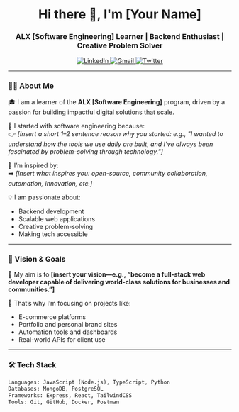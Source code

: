 <h1 align="center">Hi there 👋, I'm [Your Name]</h1>
<h3 align="center">ALX [Software Engineering] Learner | Backend Enthusiast | Creative Problem Solver</h3>

<p align="center">
  <a href="https://www.linkedin.com/in/[your-linkedin]" target="_blank">
    <img src="https://img.shields.io/badge/LinkedIn-blue?style=flat&logo=linkedin" alt="LinkedIn"/>
  </a>
  <a href="mailto:[your-email]" target="_blank">
    <img src="https://img.shields.io/badge/Gmail-red?style=flat&logo=gmail&logoColor=white" alt="Gmail"/>
  </a>
  <a href="https://twitter.com/[your-twitter]" target="_blank">
    <img src="https://img.shields.io/badge/Twitter-blue?style=flat&logo=twitter&logoColor=white" alt="Twitter"/>
  </a>
</p>

---

### 👨‍💻 About Me

🎓 I am a learner of the **ALX [Software Engineering]** program, driven by a passion for building impactful digital solutions that scale.

💬 I started with software engineering because:  
👉 *[Insert a short 1–2 sentence reason why you started: e.g., "I wanted to understand how the tools we use daily are built, and I’ve always been fascinated by problem-solving through technology."]*

🚀 I’m inspired by:  
➡️ *[Insert what inspires you: open-source, community collaboration, automation, innovation, etc.]*

💡 I am passionate about:  
- Backend development  
- Scalable web applications  
- Creative problem-solving  
- Making tech accessible

---

### 🎯 Vision & Goals

🌟 My aim is to **[insert your vision—e.g., “become a full-stack web developer capable of delivering world-class solutions for businesses and communities.”]**

🔧 That’s why I’m focusing on projects like:  
- E-commerce platforms  
- Portfolio and personal brand sites  
- Automation tools and dashboards  
- Real-world APIs for client use

---

### 🛠️ Tech Stack

```html
Languages: JavaScript (Node.js), TypeScript, Python  
Databases: MongoDB, PostgreSQL  
Frameworks: Express, React, TailwindCSS  
Tools: Git, GitHub, Docker, Postman  
